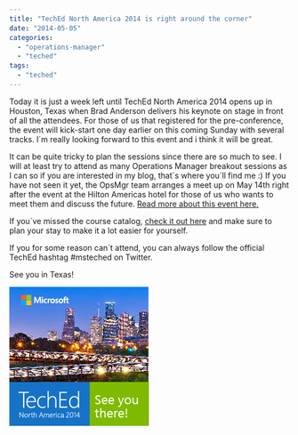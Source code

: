 ```yaml
---
title: "TechEd North America 2014 is right around the corner"
date: "2014-05-05"
categories: 
  - "operations-manager"
  - "teched"
tags: 
  - "teched"
---
```


Today it is just a week left until TechEd North America 2014 opens up in Houston, Texas when Brad Anderson delivers his keynote on stage in front of all the attendees. For those of us that registered for the pre-conference, the event will kick-start one day earlier on this coming Sunday with several tracks. I´m really looking forward to this event and i think it will be great.

It can be quite tricky to plan the sessions since there are so much to see. I will at least try to attend as many Operations Manager breakout sessions as I can so if you are interested in my blog, that´s where you´ll find me :) If you have not seen it yet, the OpsMgr team arranges a meet up on May 14th right after the event at the Hilton Americas hotel for those of us who wants to meet them and discuss the future. [Read more about this event here.](http://blogs.technet.com/b/momteam/archive/2014/04/15/opsmgr-customer-product-team-meet-up-at-teched-2014.aspx)

If you´ve missed the course catalog, [check it out here](http://tena2014.eventpoint.com/topic/list) and make sure to plan your stay to make it a lot easier for yourself.

If you for some reason can´t attend, you can always follow the official TechEd hashtag #msteched on Twitter.

See you in Texas!

![See-You-There](images/See-You-There.jpg)
